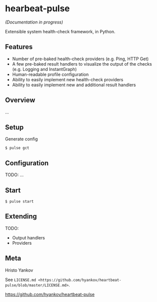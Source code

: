 hearbeat-pulse
========

_(Documentation in progress)_

Extensible system health-check framework, in Python.

Features
--------
- Number of pre-baked health-check providers (e.g. Ping, HTTP Get)
- A few pre-baked result handlers to visualize the output of the checks (e.g. Logging and InstantGraph)
- Human-readable profile configuration
- Ability to easily implement new health-check providers
- Ability to easily implement new and additional result handlers 

Overview
--------
...

Setup
-----

Generate config

    $ pulse gct

Configuration
----------
TODO: ...

Start
-----

    $ pulse start


Extending
----------

TODO:
- Output handlers
- Providers


Meta
----

Hristo Yankov

See `LICENSE.md <https://github.com/hyankov/heartbeat-pulse/blob/master/LICENSE.md>`.

https://github.com/hyankov/heartbeat-pulse
